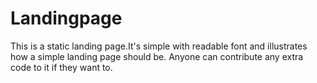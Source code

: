 # Landingpage
This is a static landing page.It's simple with readable font and illustrates how a simple landing page should be. Anyone can contribute any extra code to it if they want to.

